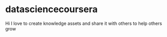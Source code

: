 datasciencecoursera
===================

Hi I love to create knowledge assets and share it with others to help others grow
